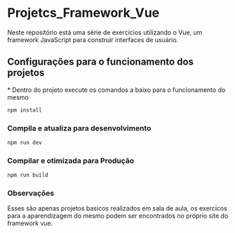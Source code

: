 # Projetcs_Framework_Vue
Neste repositório está uma série de exercícios utilizando o Vue, um framework JavaScript para construir interfaces de usuário.

## Configurações para o funcionamento dos projetos

\* Dentro do projeto execute os comandos a baixo para o funcionamento do mesmo<br>
```sh
npm install
```

### Compila e atualiza para desenvolvimento

```sh
npm run dev
```

### Compilar e otimizada para Produção

```sh
npm run build
```

### Observações
Esses são apenas projetos basicos realizados em sala de aula, os exercicos para a aparendizagem do mesmo podem ser encontrados no próprio site do framework vue.
